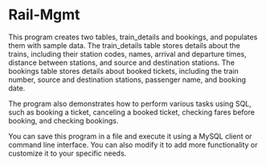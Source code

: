 # Rail-Mgmt

This program creates two tables, train_details and bookings, and populates them with sample data. The train_details table stores details about the trains, including their station codes, names, arrival and departure times, distance between stations, and source and destination stations. The bookings table stores details about booked tickets, including the train number, source and destination stations, passenger name, and booking date.

The program also demonstrates how to perform various tasks using SQL, such as booking a ticket, canceling a booked ticket, checking fares before booking, and checking bookings.

You can save this program in a file and execute it using a MySQL client or command line interface. You can also modify it to add more functionality or customize it to your specific needs.
